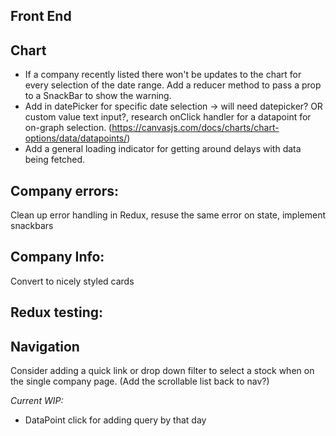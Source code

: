## Front End

## Chart
- If a company recently listed there won't be updates to the chart for every selection of the date range. Add a reducer method to pass a prop to a SnackBar to show the warning.
- Add in datePicker for specific date selection -> will need datepicker? OR custom value text input?, research onClick handler for a datapoint for on-graph selection. (https://canvasjs.com/docs/charts/chart-options/data/datapoints/)
- Add a general loading indicator for getting around delays with data being fetched.

## Company errors:
Clean up error handling in Redux, resuse the same error on state, implement snackbars

## Company Info:
Convert to nicely styled cards

## Redux testing:

## Navigation
Consider adding a quick link or drop down filter to select a stock when on the single company page.
(Add the scrollable list back to nav?)

_Current WIP:_
- DataPoint click for adding query by that day

